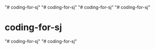 "# coding-for-sj" 
"# coding-for-sj" 
"# coding-for-sj" 
"# coding-for-sj" 
# coding-for-sj
"# coding-for-sj" 
"# coding-for-sj" 
